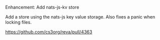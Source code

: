 Enhancement: Add nats-js-kv store

Add a store using the nats-js key value storage. Also fixes a panic when locking files.

https://github.com/cs3org/reva/pull/4363
